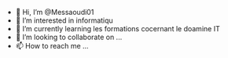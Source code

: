 - 👋 Hi, I’m @Messaoudi01
- 👀 I’m interested in  informatiqu 
- 🌱 I’m currently learning  les formations cocernant le doamine IT 
- 💞️ I’m looking to collaborate on ...
- 📫 How to reach me ...

<!---
Messaoudi01/Messaoudi01 is a ✨ special ✨ repository because its `README.md` (this file) appears on your GitHub profile.
You can click the Preview link to take a look at your changes.
--->

